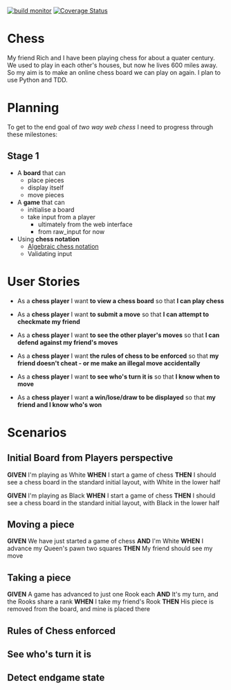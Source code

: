 [![build monitor](https://travis-ci.org/tomviner/chess.svg "build monitor")](https://travis-ci.org/tomviner/chess)
[![Coverage Status](https://coveralls.io/repos/tomviner/chess/badge.png?branch=master)](https://coveralls.io/r/tomviner/chess?branch=master)

Chess
=====

My friend Rich and I have been playing chess for about a quater century.
We used to play in each other's houses, but now he lives 600 miles away.
So my aim is to make an online chess board we can play on again.
I plan to use Python and TDD.

Planning
========

To get to the end goal of _two way web chess_ I need to progress through these milestones:

Stage 1
-------

- A **board** that can
    - place pieces
    - display itself
    - move pieces
- A **game** that can
    - initialise a board
    - take input from a player
        - ultimately from the web interface
        - from raw_input for now
- Using **chess notation**
    - [Algebraic chess notation](http://en.wikipedia.org/wiki/Algebraic_chess_notation)
    - Validating input


User Stories
============

- As a **chess player** I want **to view a chess board** so that **I can play chess**

- As a **chess player** I want **to submit a move** so that **I can attempt to checkmate my friend**

- As a **chess player** I want **to see the other player's moves** so that **I can defend against my friend's moves**

- As a **chess player** I want **the rules of chess to be enforced** so that **my friend doesn't cheat - or me make an illegal move accidentally**

- As a **chess player** I want **to see who's turn it is** so that **I know when to move**

- As a **chess player** I want **a win/lose/draw to be displayed** so that **my friend and I know who's won**

Scenarios
=========

Initial Board from Players perspective
--------------------------------------

**GIVEN** I'm playing as White
**WHEN** I start a game of chess
**THEN** I should see a chess board in the standard initial layout, with White in the lower half

**GIVEN** I'm playing as Black
**WHEN** I start a game of chess
**THEN** I should see a chess board in the standard initial layout, with Black in the lower half

Moving a piece
--------------

**GIVEN** We have just started a game of chess
**AND** I'm White
**WHEN** I advance my Queen's pawn two squares
**THEN** My friend should see my move

Taking a piece
--------------

**GIVEN** A game has advanced to just one Rook each
**AND** It's my turn, and the Rooks share a rank
**WHEN** I take my friend's Rook
**THEN** His piece is removed from the board, and mine is placed there

Rules of Chess enforced
-----------------------

See who's turn it is
--------------------

Detect endgame state
--------------------

